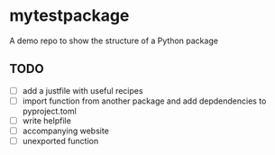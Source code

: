 # mytestpackage

A demo repo to show the structure of a Python package

## TODO

- [ ] add a justfile with useful recipes
- [ ] import function from another package and add depdendencies to pyproject.toml
- [ ] write helpfile
- [ ] accompanying website
- [ ] unexported function
